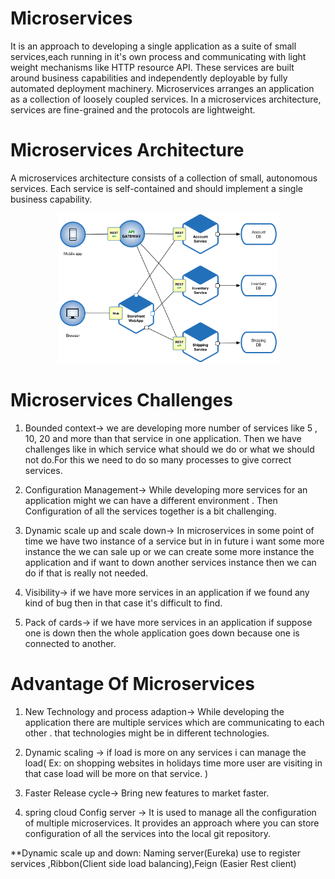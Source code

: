 # Microservices
 It is an approach to developing a single application as a suite of small services,each running in it's own process and communicating with light weight mechanisms like HTTP resource API.
 These services are built around business capabilities and independently deployable by fully automated deployment machinery.
 Microservices arranges an application as a collection of loosely coupled services. In a microservices architecture, services are fine-grained and the protocols are lightweight.
 
 # Microservices Architecture
 A microservices architecture consists of a collection of small, autonomous services. Each service is self-contained and should implement a single business capability.
 <br/>
 <p align="center">
  <img src="/img/Microservice_Architecture.png" width="350" title="hover text">
	</p>
 
 # Microservices Challenges
 1. Bounded context-> we are developing more number of services like 5 , 10, 20 and more than that service in one application. Then we have challenges like in which service what should we do or what we should not do.For this we need to do so many processes to give correct services.
 
 2. Configuration Management-> While developing more services for an application might we can have a different environment . Then Configuration of all the services together is a   bit challenging.
 
 3. Dynamic scale up and scale down-> In microservices in some point of time we have two instance of a service but in in future i want some more instance the we can sale up or we can create some more instance the application and if want to down another services instance then we can do if that is really not needed.
 
 4. Visibility-> if we have more services in an application if we found any kind of bug then in that case it's difficult to find.
 
 5. Pack of cards-> if we have more services in an application if suppose one is down then the whole application goes down because one is connected to another.
 
# Advantage Of Microservices
1. New Technology and process adaption-> While developing the application there are multiple services which are communicating to each other . that technologies might be in different technologies.
	
2. Dynamic scaling -> if load is more on any services i can manage the load( Ex: on shopping websites in holidays time more user are visiting in that case load will be more on that service. )
	
3. Faster Release cycle-> Bring new features to market faster.

4. spring cloud Config server -> It is used to manage all the configuration of multiple microservices. It provides an approach where you can store configuration of all the services into the local git repository.

**Dynamic scale up and down: Naming server(Eureka) use to register services ,Ribbon(Client side load balancing),Feign (Easier Rest client)
